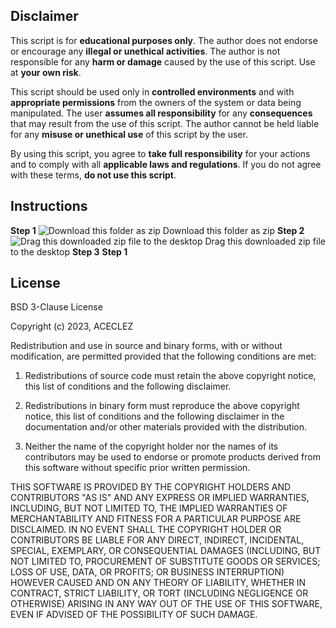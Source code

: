 ## Disclaimer

This script is for **educational purposes only**. The author does not endorse or encourage any **illegal or unethical activities**. The author is not responsible for any **harm or damage** caused by the use of this script. Use at **your own risk**.

This script should be used only in **controlled environments** and with **appropriate permissions** from the owners of the system or data being manipulated. The user **assumes all responsibility** for any **consequences** that may result from the use of this script. The author cannot be held liable for any **misuse or unethical use** of this script by the user.

By using this script, you agree to **take full responsibility** for your actions and to comply with all **applicable laws and regulations**. If you do not agree with these terms, **do not use this script**.


## Instructions

**Step 1**
![Download this folder as zip](https://i.ibb.co/8bpZtph/Untitled-design-19.png)
Download this folder as zip
**Step 2**
![Drag this downloaded zip file to the desktop](https://i.ibb.co/6FVMgN0/Untitled-design-18.png)
Drag this downloaded zip file to the desktop
**Step 3**
**Step 1**


## License

BSD 3-Clause License

Copyright (c) 2023, ACECLEZ

Redistribution and use in source and binary forms, with or without
modification, are permitted provided that the following conditions are met:

1. Redistributions of source code must retain the above copyright notice, this
   list of conditions and the following disclaimer.

2. Redistributions in binary form must reproduce the above copyright notice,
   this list of conditions and the following disclaimer in the documentation
   and/or other materials provided with the distribution.

3. Neither the name of the copyright holder nor the names of its
   contributors may be used to endorse or promote products derived from
   this software without specific prior written permission.

THIS SOFTWARE IS PROVIDED BY THE COPYRIGHT HOLDERS AND CONTRIBUTORS "AS IS"
AND ANY EXPRESS OR IMPLIED WARRANTIES, INCLUDING, BUT NOT LIMITED TO, THE
IMPLIED WARRANTIES OF MERCHANTABILITY AND FITNESS FOR A PARTICULAR PURPOSE ARE
DISCLAIMED. IN NO EVENT SHALL THE COPYRIGHT HOLDER OR CONTRIBUTORS BE LIABLE
FOR ANY DIRECT, INDIRECT, INCIDENTAL, SPECIAL, EXEMPLARY, OR CONSEQUENTIAL
DAMAGES (INCLUDING, BUT NOT LIMITED TO, PROCUREMENT OF SUBSTITUTE GOODS OR
SERVICES; LOSS OF USE, DATA, OR PROFITS; OR BUSINESS INTERRUPTION) HOWEVER
CAUSED AND ON ANY THEORY OF LIABILITY, WHETHER IN CONTRACT, STRICT LIABILITY,
OR TORT (INCLUDING NEGLIGENCE OR OTHERWISE) ARISING IN ANY WAY OUT OF THE USE
OF THIS SOFTWARE, EVEN IF ADVISED OF THE POSSIBILITY OF SUCH DAMAGE.
